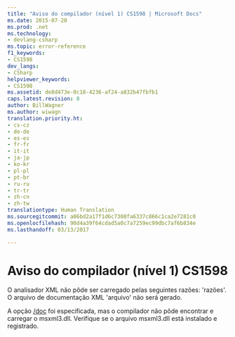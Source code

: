 ```yaml
---
title: "Aviso do compilador (nível 1) CS1598 | Microsoft Docs"
ms.date: 2015-07-20
ms.prod: .net
ms.technology:
- devlang-csharp
ms.topic: error-reference
f1_keywords:
- CS1598
dev_langs:
- CSharp
helpviewer_keywords:
- CS1598
ms.assetid: de8d473e-0c18-4236-af24-a832b47fbfb1
caps.latest.revision: 8
author: BillWagner
ms.author: wiwagn
translation.priority.ht:
- cs-cz
- de-de
- es-es
- fr-fr
- it-it
- ja-jp
- ko-kr
- pl-pl
- pt-br
- ru-ru
- tr-tr
- zh-cn
- zh-tw
translationtype: Human Translation
ms.sourcegitcommit: a06bd2a17f1d6c7308fa6337c866c1ca2e7281c0
ms.openlocfilehash: 90d4a39f64cdad5a0c7a7259ec99dbc7af6b834e
ms.lasthandoff: 03/13/2017

---
```

# <a name="compiler-warning-level-1-cs1598"></a>Aviso do compilador (nível 1) CS1598
O analisador XML não pôde ser carregado pelas seguintes razões: 'razões'. O arquivo de documentação XML 'arquivo' não será gerado.  
  
 A opção [/doc](../../../csharp/language-reference/compiler-options/doc-compiler-option.md) foi especificada, mas o compilador não pôde encontrar e carregar o msxml3.dll. Verifique se o arquivo msxml3.dll está instalado e registrado.
